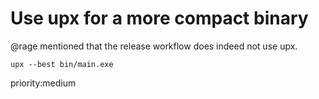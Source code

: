 # Use upx for a more compact binary

@rage mentioned that the release workflow does indeed not use upx.

`upx --best bin/main.exe`

priority:medium
